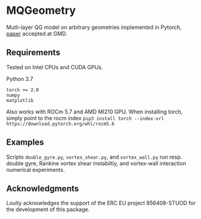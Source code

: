 # MQGeometry

Mutli-layer QG model on arbitrary geometries implemented in Pytorch, [paper](https://egusphere.copernicus.org/preprints/2023/egusphere-2023-1715/egusphere-2023-1715.pdf) accepted at GMD.

## Requirements

Tested on Intel CPUs and CUDA GPUs.



Python 3.7

```
torch >= 2.0
numpy
matplotlib
```

Also works with ROCm 5.7 and AMD MI210 GPU. When installing torch, simply point to the rocm index
```pip3 install torch --index-url https://download.pytorch.org/whl/rocm5.6```

## Examples

Scripts `double_gyre.py`, `vortex_shear.py`, and `vortex_wall.py` run resp. double gyre, Rankine vortex shear instabiltiy, and vortex-wall interaction numerical experiments.

## Acknowledgments

Louity acknowledges the support of the ERC EU project 856408-STUOD for the development of this package.
